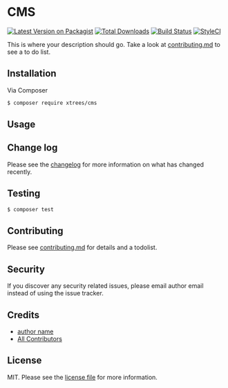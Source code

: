 # CMS

[![Latest Version on Packagist][ico-version]][link-packagist]
[![Total Downloads][ico-downloads]][link-downloads]
[![Build Status][ico-travis]][link-travis]
[![StyleCI][ico-styleci]][link-styleci]

This is where your description should go. Take a look at [contributing.md](contributing.md) to see a to do list.

## Installation

Via Composer

``` bash
$ composer require xtrees/cms
```

## Usage

## Change log

Please see the [changelog](changelog.md) for more information on what has changed recently.

## Testing

``` bash
$ composer test
```

## Contributing

Please see [contributing.md](contributing.md) for details and a todolist.

## Security

If you discover any security related issues, please email author email instead of using the issue tracker.

## Credits

- [author name][link-author]
- [All Contributors][link-contributors]

## License

MIT. Please see the [license file](license.md) for more information.

[ico-version]: https://img.shields.io/packagist/v/xtrees/cms.svg?style=flat-square
[ico-downloads]: https://img.shields.io/packagist/dt/xtrees/cms.svg?style=flat-square
[ico-travis]: https://img.shields.io/travis/xtrees/cms/master.svg?style=flat-square
[ico-styleci]: https://styleci.io/repos/12345678/shield

[link-packagist]: https://packagist.org/packages/xtrees/cms
[link-downloads]: https://packagist.org/packages/xtrees/cms
[link-travis]: https://travis-ci.org/xtrees/cms
[link-styleci]: https://styleci.io/repos/12345678
[link-author]: https://github.com/xtrees
[link-contributors]: ../../contributors
